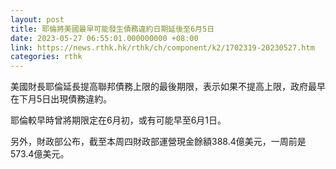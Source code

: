 ```yaml
---
layout: post
title: 耶倫將美國最早可能發生債務違約日期延後至6月5日
date: 2023-05-27 06:55:01.000000000 +08:00
link: https://news.rthk.hk/rthk/ch/component/k2/1702319-20230527.htm
categories: rthk
---
```


美國財長耶倫延長提高聯邦債務上限的最後期限，表示如果不提高上限，政府最早在下月5日出現債務違約。

耶倫較早時曾將期限定在6月初，或有可能早至6月1日。

另外，財政部公布，截至本周四財政部運營現金餘額388.4億美元，一周前是573.4億美元。
